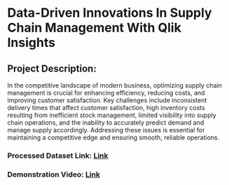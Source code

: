 # Data-Driven Innovations In Supply Chain Management With Qlik Insights
## Project Description: 
In the competitive landscape of modern business, optimizing supply chain management is crucial for enhancing efficiency, reducing costs, and improving customer satisfaction. Key challenges include inconsistent delivery times that affect customer satisfaction, high inventory costs resulting from inefficient stock management, limited visibility into supply chain operations, and the inability to accurately predict demand and manage supply accordingly. Addressing these issues is essential for maintaining a competitive edge and ensuring smooth, reliable operations.
### Processed Dataset Link: [Link](https://xubkjus67o2ywnx.sg.qlikcloud.com/dataset/665ffea6fadcab72693d0c4c)
### Demonstration Video: [Link](https://drive.google.com/file/d/1J7KteyIIgR3H0Co41kPclUpqF8WWFQJZ/view?usp=sharing)
